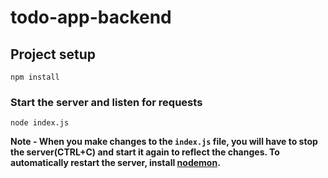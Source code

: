 # todo-app-backend

## Project setup
```
npm install
```

### Start the server and listen for requests
```
node index.js
```

**Note - When you make changes to the `index.js` file, you will have to stop the server(CTRL+C) and start it again to reflect the changes. To automatically restart the server, install [nodemon](https://www.npmjs.com/package/nodemon).**